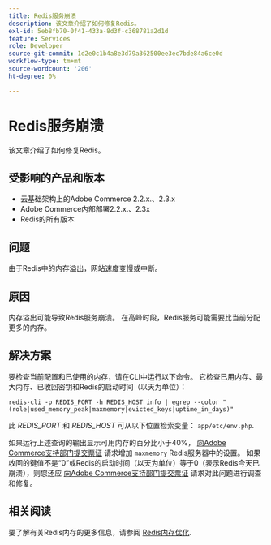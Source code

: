 ```yaml
---
title: Redis服务崩溃
description: 该文章介绍了如何修复Redis。
exl-id: 5eb8fb70-0f41-433a-8d3f-c368781a2d1d
feature: Services
role: Developer
source-git-commit: 1d2e0c1b4a8e3d79a362500ee3ec7bde84a6ce0d
workflow-type: tm+mt
source-wordcount: '206'
ht-degree: 0%

---
```


# Redis服务崩溃

该文章介绍了如何修复Redis。

## 受影响的产品和版本

* 云基础架构上的Adobe Commerce 2.2.x.、2.3.x
* Adobe Commerce内部部署2.2.x.、2.3x
* Redis的所有版本

## 问题

由于Redis中的内存溢出，网站速度变慢或中断。

## 原因

内存溢出可能导致Redis服务崩溃。 在高峰时段，Redis服务可能需要比当前分配更多的内存。

## 解决方案

要检查当前配置和已使用的内存，请在CLI中运行以下命令。 它检查已用内存、最大内存、已收回密钥和Redis的启动时间（以天为单位）：

```
redis-cli -p REDIS_PORT -h REDIS_HOST info | egrep --color "(role|used_memory_peak|maxmemory|evicted_keys|uptime_in_days)"
```

此 *REDIS\_PORT* 和 *REDIS\_HOST* 可从以下位置检索变量： `app/etc/env.php`.

如果运行上述查询的输出显示可用内存的百分比小于40%， [向Adobe Commerce支持部门提交票证](/help/help-center-guide/help-center/magento-help-center-user-guide.md#submit-ticket) 请求增加 `maxmemory` Redis服务器中的设置。 如果收回的键值不是“0”或Redis的启动时间（以天为单位）等于0（表示Redis今天已崩溃），则您还应 [向Adobe Commerce支持部门提交票证](/help/help-center-guide/help-center/magento-help-center-user-guide.md#submit-ticket) 请求对此问题进行调查和修复。

## 相关阅读

要了解有关Redis内存的更多信息，请参阅 [Redis内存优化](https://redis.io/topics/memory-optimization).
